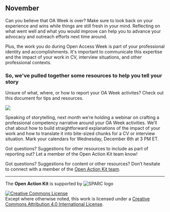 ## November
Can you believe that OA Week is over? Make sure to look back on your experience and wins while things are still fresh in your mind. Reflecting on what went well and what you would improve can help you to advance your advocacy and outreach efforts next time around.  

Plus, the work you do during Open Access Week is part of your professional identity and accomplishments.  It's important to communicate this expertise and the impact of your work in CV, interview situations, and other professional contexts.  

### So, we've pulled together some resources to help you tell your story

Unsure of what, where, or how to report your OA Week activites?  Check out this document for tips and resources. 

![](https://github.com/sparcopen/Open-Action-Kit/blob/master/docs/_images/November_Reporting_Guide.png?raw=true)

Speaking of storytelling, next month we’re holding a webinar on crafting a professional competency narrative around your OA Week activities. We’ll chat about how to build straightforward explanations of the impact of your work and how to translate it into bite-sized chunks for a CV or interview situation. Mark your calendars for Wednesday, December 6th at 3 PM ET. 

Got questions? Suggestions for other resources to include as part of reporting out? Let a member of the Open Action Kit team know!

Got questions? Suggestions for content or other resources? Don’t hesitate to connect with a member of the [Open Action Kit team](https://sparcopen.github.io/Open-Action-Kit/team).

--------------------

The **Open Action Kit** is supported by  ![SPARC logo](https://github.com/sparcopen/Open-Action-Kit/blob/master/docs/_images/tiny_sparc.png?raw=true)

<a rel="license" href="http://creativecommons.org/licenses/by/4.0/"><img alt="Creative Commons License" style="border-width:0" src="https://i.creativecommons.org/l/by/4.0/80x15.png" /></a><br />Except where otherwise noted, this work is licensed under a <a rel="license" href="http://creativecommons.org/licenses/by/4.0/">Creative Commons Attribution 4.0 International License</a>.
